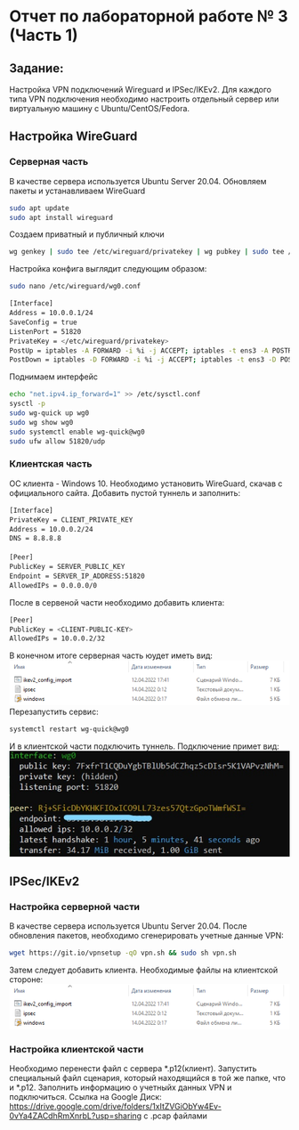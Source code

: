 # Отчет по лабораторной работе № 3 (Часть 1)
## Задание:
Настройка VPN подключений Wireguard и IPSec/IKEv2.
Для каждого типа VPN подключения необходимо настроить отдельный сервер или виртуальную 
машину с Ubuntu/CentOS/Fedora.
## Настройка WireGuard
### Серверная часть
В качестве сервера используется Ubuntu Server 20.04.
Обновляем пакеты и устанавливаем WireGuard
```sh
sudo apt update
sudo apt install wireguard
```
Создаем приватный и публичный ключи
```sh
wg genkey | sudo tee /etc/wireguard/privatekey | wg pubkey | sudo tee /etc/wireguard/publickey
```
Настройка конфига выглядит следующим образом:
```sh
sudo nano /etc/wireguard/wg0.conf
```
```sh
[Interface]
Address = 10.0.0.1/24
SaveConfig = true
ListenPort = 51820
PrivateKey = </etc/wireguard/privatekey>
PostUp = iptables -A FORWARD -i %i -j ACCEPT; iptables -t ens3 -A POSTROUTING -o ens3 -j MASQUERADE
PostDown = iptables -D FORWARD -i %i -j ACCEPT; iptables -t ens3 -D POSTROUTING -o ens3 -j MASQUERADE
```
Поднимаем интерфейс
```sh
echo "net.ipv4.ip_forward=1" >> /etc/sysctl.conf
sysctl -p
sudo wg-quick up wg0
sudo wg show wg0
sudo systemctl enable wg-quick@wg0
sudo ufw allow 51820/udp
```
### Клиентская часть
ОС клиента - Windows 10. Необходимо установить WireGuard, скачав с официального сайта.
Добавить пустой туннель и заполнить:
```sh
[Interface]
PrivateKey = CLIENT_PRIVATE_KEY
Address = 10.0.0.2/24
DNS = 8.8.8.8

[Peer]
PublicKey = SERVER_PUBLIC_KEY
Endpoint = SERVER_IP_ADDRESS:51820
AllowedIPs = 0.0.0.0/0
```
После в сервеной части необходимо добавить клиента:
```sh
[Peer]
PublicKey = <СLIENT-PUBLIC-KEY>
AllowedIPs = 10.0.0.2/32
```
В конечном итоге серверная часть юудет иметь вид:
![Файл wg0.conf](https://github.com/Druzhocheck/Cybersecurity/blob/main/3%D1%8C%D1%8F%20%D0%BB%D0%B0%D0%B1%D0%BE%D1%80%D0%B0%D1%82%D0%BE%D1%80%D0%BD%D0%B0%D1%8F%20%D1%80%D0%B0%D0%B1%D0%BE%D1%82%D0%B0%20(2%20%D1%81%D0%B5%D0%BC%D0%B5%D1%81%D1%82%D1%80)/Pugachev/img/ipsec.png)
Перезапустить сервис:
```sh
systemctl restart wg-quick@wg0
```
И в клиентской части подключить туннель.
Подключение примет вид:
![Подключение](https://github.com/Druzhocheck/Cybersecurity/blob/main/3%D1%8C%D1%8F%20%D0%BB%D0%B0%D0%B1%D0%BE%D1%80%D0%B0%D1%82%D0%BE%D1%80%D0%BD%D0%B0%D1%8F%20%D1%80%D0%B0%D0%B1%D0%BE%D1%82%D0%B0%20(2%20%D1%81%D0%B5%D0%BC%D0%B5%D1%81%D1%82%D1%80)/Pugachev/img/connect.jpg)
## IPSec/IKEv2
### Настройка серверной части
В качестве сервера используется Ubuntu Server 20.04.
После обновления пакетов, необходимо сгенерировать учетные данные VPN:
```sh
wget https://git.io/vpnsetup -qO vpn.sh && sudo sh vpn.sh
```
Затем следует добавить клиента.
Необходимые файлы на клиентской стороне:
![IPSec](https://github.com/Druzhocheck/Cybersecurity/blob/main/3%D1%8C%D1%8F%20%D0%BB%D0%B0%D0%B1%D0%BE%D1%80%D0%B0%D1%82%D0%BE%D1%80%D0%BD%D0%B0%D1%8F%20%D1%80%D0%B0%D0%B1%D0%BE%D1%82%D0%B0%20(2%20%D1%81%D0%B5%D0%BC%D0%B5%D1%81%D1%82%D1%80)/Pugachev/img/ipsec.png)
### Настройка клиентской части
Необходимо перенести файл с сервера *.p12(клиент). Запустить специальный файл сценария, который находящийся в той же папке, что и *.p12. Заполнить информацию о учетныйх данных VPN и подключиться.
Ссылка на Google Диск: https://drive.google.com/drive/folders/1xItZVGiObYw4Ev-0vYa4ZACdhRmXnrbL?usp=sharing c .pcap файлами
